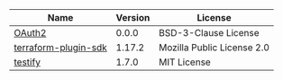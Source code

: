 | Name | Version   | License |
|------|-----------|--------|
| [OAuth2](https://github.com/golang/oauth2) | 0.0.0 | BSD-3-Clause License |
| [terraform-plugin-sdk](https://github.com/hashicorp/terraform-plugin-sdk)  | 1.17.2 | Mozilla Public License 2.0 |
| [testify](https://github.com/stretchr/testify) | 1.7.0 | MIT License |
